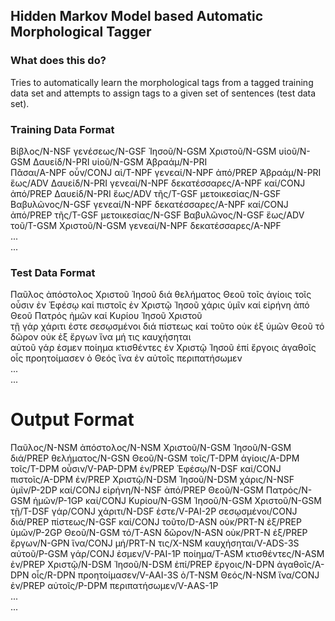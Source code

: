 ## Hidden Markov Model based Automatic Morphological Tagger
### What does this do?
Tries to automatically learn the morphological tags from a tagged training data set and attempts to assign tags to a given set of sentences (test data set).


### Training Data Format
Βίβλος/N-NSF γενέσεως/N-GSF Ἰησοῦ/N-GSM Χριστοῦ/N-GSM υἱοῦ/N-GSM Δαυείδ/N-PRI υἱοῦ/N-GSM Ἀβραάμ/N-PRI  
Πᾶσαι/A-NPF οὖν/CONJ αἱ/T-NPF γενεαί/N-NPF ἀπό/PREP Ἀβραάμ/N-PRI ἕως/ADV Δαυείδ/N-PRI γενεαί/N-NPF δεκατέσσαρες/A-NPF καί/CONJ ἀπό/PREP Δαυείδ/N-PRI ἕως/ADV τῆς/T-GSF μετοικεσίας/N-GSF Βαβυλῶνος/N-GSF γενεαί/N-NPF δεκατέσσαρες/A-NPF καί/CONJ ἀπό/PREP τῆς/T-GSF μετοικεσίας/N-GSF Βαβυλῶνος/N-GSF ἕως/ADV τοῦ/T-GSM Χριστοῦ/N-GSM γενεαί/N-NPF δεκατέσσαρες/A-NPF  
...  
...  


### Test Data Format
Παῦλος ἀπόστολος Χριστοῦ Ἰησοῦ διά θελήματος Θεοῦ τοῖς ἁγίοις τοῖς οὖσιν ἐν Ἐφέσῳ καί πιστοῖς ἐν Χριστῷ Ἰησοῦ χάρις ὑμῖν καί εἰρήνη ἀπό Θεοῦ Πατρός ἡμῶν καί Κυρίου Ἰησοῦ Χριστοῦ  
τῇ γάρ χάριτι ἐστε σεσῳσμένοι διά πίστεως καί τοῦτο οὐκ ἐξ ὑμῶν Θεοῦ τό δῶρον οὐκ ἐξ ἔργων ἵνα μή τις καυχήσηται  
αὐτοῦ γάρ ἐσμεν ποίημα κτισθέντες ἐν Χριστῷ Ἰησοῦ ἐπί ἔργοις ἀγαθοῖς οἷς προητοίμασεν ὁ Θεός ἵνα ἐν αὐτοῖς περιπατήσωμεν  
...  
...  


# Output Format
Παῦλος/N-NSM ἀπόστολος/N-NSM Χριστοῦ/N-GSM Ἰησοῦ/N-GSM διά/PREP θελήματος/N-GSN Θεοῦ/N-GSM τοῖς/T-DPM ἁγίοις/A-DPM τοῖς/T-DPM οὖσιν/V-PAP-DPM ἐν/PREP Ἐφέσῳ/N-DSF καί/CONJ πιστοῖς/A-DPM ἐν/PREP Χριστῷ/N-DSM Ἰησοῦ/N-DSM χάρις/N-NSF ὑμῖν/P-2DP καί/CONJ εἰρήνη/N-NSF ἀπό/PREP Θεοῦ/N-GSM Πατρός/N-GSM ἡμῶν/P-1GP καί/CONJ Κυρίου/N-GSM Ἰησοῦ/N-GSM Χριστοῦ/N-GSM  
τῇ/T-DSF γάρ/CONJ χάριτι/N-DSF ἐστε/V-PAI-2P σεσῳσμένοι/CONJ διά/PREP πίστεως/N-GSF καί/CONJ τοῦτο/D-ASN οὐκ/PRT-N ἐξ/PREP ὑμῶν/P-2GP Θεοῦ/N-GSM τό/T-ASN δῶρον/N-ASN οὐκ/PRT-N ἐξ/PREP ἔργων/N-GPN ἵνα/CONJ μή/PRT-N τις/X-NSM καυχήσηται/V-ADS-3S  
αὐτοῦ/P-GSM γάρ/CONJ ἐσμεν/V-PAI-1P ποίημα/T-ASM κτισθέντες/N-ASM ἐν/PREP Χριστῷ/N-DSM Ἰησοῦ/N-DSM ἐπί/PREP ἔργοις/N-DPN ἀγαθοῖς/A-DPN οἷς/R-DPN προητοίμασεν/V-AAI-3S ὁ/T-NSM Θεός/N-NSM ἵνα/CONJ ἐν/PREP αὐτοῖς/P-DPM περιπατήσωμεν/V-AAS-1P  
...  
...  

